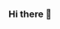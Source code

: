 ### Hi there 👋

<!--
**orkunincili/orkunincili** is a ✨ _special_ ✨ repository because its `README.md` (this file) appears on your GitHub profile.

Here are some ideas to get you started:

- 🔭 I'm currently 4th grade computer engineering student.
- 🌱 I’m currently working on Python, Django.

![orkunincili's github stats](https://github-readme-stats.vercel.app/api?username=orkunincili)
[![Top Langs](https://github-readme-stats.vercel.app/api/top-langs/?username=orkunincili)](https://github.com/orkunincili/github-readme-stats)
